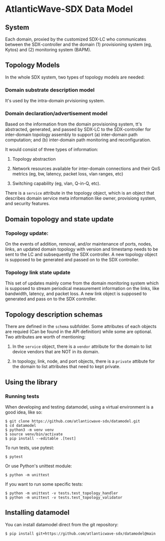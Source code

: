 # AtlanticWave-SDX Data Model

## System

Each domain, proxied by the customized SDX-LC who communicates between
the SDX-controller and the domain (1) provisioning system (eg, Kytos)
and (2) monitoring system (BAPM).

## Topology Models

In the whole SDX system, two types of topology models are needed: 

### Domain substrate description model

It's used by the intra-domain prvisioning system. 

### Domain declaration/advertisement model

Based on the information from the domain provisioning system, tt's
abstracted, generated, and passed by SDX-LC to the SDX-controller for
inter-domain topology assembly to support (a) inter-domain path
computation; and (b) inter-domain path monitoring and
reconfiguration. 

It would consist of three types of information: 

1. Topology abstraction

2. Network resources available for inter-domain connections and their
QoS metrics (eg, bw, latency, packet loss, vlan ranges, etc)

3. Switching capability (eg, vlan, Q-in-Q, etc).

There is a `service` attribute in the topology object, which is an
object that describes domain service meta information like owner,
provisiong system, and security features.

## Domain topology and state update

### Topology update:

On the events of addition, removal, and/or maintenance of ports,
nodes, links, an updated domain topology with version and timestamp
needs to be sent to the LC and subsequently the SDX controller. A new
topology object is supposed to be generated and passed on to the SDX
controller.

### Topology link state update

This set of updates mainly come from the domain monitoring system
which is supposed to stream periodical measurement information on the
links, like bandwidth, latency, and packet loss. A new link object is
supposed to generated and pass on to the SDX controller.


## Topology description schemas

There are defined in the `schema` subfolder. Some attributes of each
objects are requied (Can be found in the API definition) while some
are optional. Two attributes are worth of mentioning: 

1. In the `service` object, there is a `vendor` attribute for the
domain to list device vendors that are NOT in its domain.

2. In topology, link, node, and port objects, there is a `private`
attibute for the domain to list attributes that need to kept private.
  
## Using the library

### Running tests

When developing and testing datamodel, using a virtual environment is
a good idea, like so:

```console
$ git clone https://github.com/atlanticwave-sdx/datamodel.git
$ cd datamodel
$ python3 -m venv venv
$ source venv/bin/activate
$ pip install --editable .[test]
```

To run tests, use pytest:

```console
$ pytest
```

Or use Python's unittest module:

```console
$ python -m unittest
```

If you want to run some specific tests:

```console
$ python -m unittest -v tests.test_topology_handler
$ python -m unittest -v tests.test_topology_validator
```

## Installing datamodel

You can install datamodel direct from the git repository:

```console
$ pip install git+https://github.com/atlanticwave-sdx/datamodel@main
```

